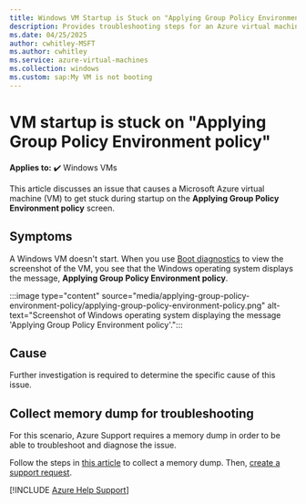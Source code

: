 ```yaml
---
title: Windows VM Startup is Stuck on "Applying Group Policy Environment policy" in Azure
description: Provides troubleshooting steps for an Azure virtual machine (VM) that is stuck in startup with the message "Applying Group Policy Environment policy."
ms.date: 04/25/2025
author: cwhitley-MSFT 
ms.author: cwhitley
ms.service: azure-virtual-machines
ms.collection: windows
ms.custom: sap:My VM is not booting
---
```


# VM startup is stuck on "Applying Group Policy Environment policy"

**Applies to:** :heavy_check_mark: Windows VMs

This article discusses an issue that causes a Microsoft Azure virtual machine (VM) to get stuck during startup on the **Applying Group Policy Environment policy** screen.

## Symptoms

A Windows VM doesn't start. When you use [Boot diagnostics](./boot-diagnostics.md) to view the screenshot of the VM, you see that the Windows operating system displays the message, **Applying Group Policy Environment policy**.

:::image type="content" source="media/applying-group-policy-environment-policy/applying-group-policy-environment-policy.png" alt-text="Screenshot of Windows operating system displaying the message 'Applying Group Policy Environment policy'.":::

## Cause

Further investigation is required to determine the specific cause of this issue.

## Collect memory dump for troubleshooting

For this scenario, Azure Support requires a memory dump in order to be able to troubleshoot and diagnose the issue.

Follow the steps in [this article](./collect-os-memory-dump-file.md) to collect a memory dump. Then, [create a support request](https://ms.portal.azure.com/#blade/Microsoft_Azure_Support/HelpAndSupportBlade/overview?DMC=troubleshoot).

[!INCLUDE [Azure Help Support](../../../includes/azure-help-support.md)]

